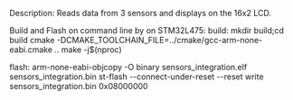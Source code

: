 Description: Reads data from 3 sensors and displays on the 16x2 LCD.

Build and Flash on command line by on STM32L475:
build:
mkdir build;cd build
cmake -DCMAKE_TOOLCHAIN_FILE=../cmake/gcc-arm-none-eabi.cmake ..
make -j$(nproc)

flash:
arm-none-eabi-objcopy -O binary sensors_integration.elf sensors_integration.bin
st-flash --connect-under-reset --reset write sensors_integration.bin 0x08000000
